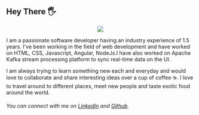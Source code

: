 ## Hey There :raised_hand_with_fingers_splayed:

<div style="display:flex;justify-content:center;">
    <img src="https://media.giphy.com/media/CajakSMplKjL3Vscsu/giphy.gif"/>
</div>

I am a passionate software developer having an industry experience of 1.5 years. I've been working in the field of web development and have worked on HTML, CSS, Javascript, Angular, NodeJs.I have also worked on Apache Kafka stream processing platform to sync real-time data on the UI.

I am always trying to learn something new each and everyday and would love to collaborate and share interesting ideas over a cup of coffee :coffee:. I love to travel around to different places, meet new people and taste exotic food around the world.

###### You can connect with me on [LinkedIn](https://www.linkedin.com/in/shreymisra8/) and [Github](https://github.com/shreymisra).
